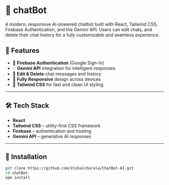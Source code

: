 # 🤖 chatBot

A modern, responsive AI-powered chatbot built with React, Tailwind CSS, Firebase Authentication, and the Gemini API. Users can edit chats, and delete their chat history for a fully customizable and seamless experience.

## 🚀 Features

- 🔐 **Firebase Authentication** (Google Sign-In)
- 💡 **Gemini API** integration for intelligent responses
- 🔎 **Edit & Delete** chat messages and history
- 📱 **Fully Responsive** design across devices
- 🎨 **Tailwind CSS** for fast and clean UI styling

---

## 🛠️ Tech Stack

- **React**
- **Tailwind CSS** – utility-first CSS framework
- **Firebase** – authentication and hosting
- **Gemini API** – generative AI responses

---

## 🔧 Installation

```bash
git clone https://github.com/Vishalchorala/ChatBot-AI.git
cd chatBot
npm install


